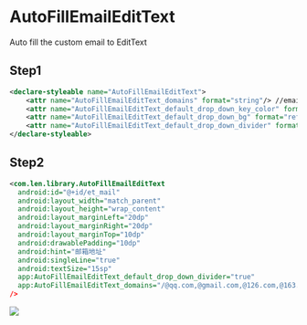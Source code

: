 # AutoFillEmailEditText
Auto fill the custom email to EditText

## Step1

```xml
<declare-styleable name="AutoFillEmailEditText">
    <attr name="AutoFillEmailEditText_domains" format="string"/> //email's domain, split ','(en) and first char must be with '/'
    <attr name="AutoFillEmailEditText_default_drop_down_key_color" format="color"/>//drop down word color
    <attr name="AutoFillEmailEditText_default_drop_down_bg" format="reference"/>//drop down bg
    <attr name="AutoFillEmailEditText_default_drop_down_divider" format="boolean"/>//drop down divider
</declare-styleable>
```

## Step2
```xml
<com.len.library.AutoFillEmailEditText
  android:id="@+id/et_mail"
  android:layout_width="match_parent"
  android:layout_height="wrap_content"
  android:layout_marginLeft="20dp"
  android:layout_marginRight="20dp"
  android:layout_marginTop="10dp"
  android:drawablePadding="10dp"
  android:hint="邮箱地址"
  android:singleLine="true"
  android:textSize="15sp"
  app:AutoFillEmailEditText_default_drop_down_divider="true"
  app:AutoFillEmailEditText_domains="/@qq.com,@gmail.com,@126.com,@163.com" //notice
/>
```

![](https://github.com/wangshaolei/AutoFillEmailEditText/blob/master/img/1.png)

